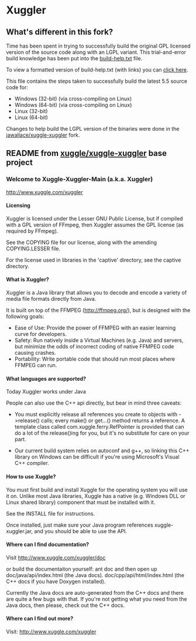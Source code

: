 # Xuggler

## What's different in this fork?

Time has been spent in trying to successfully build the original
GPL licensed version of the source code along with an LGPL
variant. This trial-and-error build knowledge has been put into
the [build-help.txt](https://github.com/e-d/xuggle-xuggler/blob/master/build-help.txt) file. 

To view a formatted version of build-help.txt (with links) you can [click here](https://docs.google.com/document/d/1mjlI2jAGKK3_W4KIBjpUfM3F_SJjUkZhQJuwtIBn_7I/pub).

This file contains the steps taken to successfully build the latest 5.5 source code for:
- Windows (32-bit) (via cross-compiling on Linux)
- Windows (64-bit) (via cross-compiling on Linux)
- Linux (32-bit)
- Linux (64-bit)

Changes to help build the LGPL version of the binaries were done
in the [jawallace/xuggle-xuggler](https://github.com/jawallace/xuggle-xuggler) fork.


## README from [xuggle/xuggle-xuggler](https://github.com/artclarke/xuggle-xuggler) base project

### Welcome to Xuggle-Xuggler-Main (a.k.a. Xuggler)

http://www.xuggle.com/xuggler

#### Licensing

Xuggler is licensed under the Lesser GNU Public License, but if
compiled with a GPL version of FFmpeg, then Xuggler assumes
the GPL license (as required by FFmpeg).

See the COPYING file for our license, along with the amending
COPYING.LESSER file.

For the license used in libraries in the 'captive' directory,
see the captive directory.

#### What is Xuggler?

Xuggler is a Java library that allows you to decode and
encode a variety of media file formats directly from Java.

It is built on top of the FFMPEG (http://ffmpeg.org/), but
is designed with the following goals:
- Ease of Use: Provide the power of FFMPEG with an easier learning curve for developers.
- Safety: Run natively inside a Virtual Machines (e.g. Java) and servers, but minimize the odds of incorrect coding of native FFMPEG code causing crashes.
- Portability: Write portable code that should run most places where FFMPEG can run.

#### What languages are supported?

Today Xuggler works under Java

People can also use the C++ api directly, but bear in mind three caveats:
- You must explicitly release all references you create to objects
  with ->release() calls; every make() or get...() method returns
  a reference.  A template class called com.xuggle.ferry.RefPointer
  is provided that can do a lot of the release()ing for you, but
  it's no substitute for care on your part.

- Our current build system relies on autoconf and g++, so
  linking this C++ library on Windows can be difficult if you're
  using Microsoft's Visual C++ compiler.

#### How to use Xuggle?

You must first build and install Xuggle for the operating
system you will use it on.  Unlike most Java libraries,
Xuggle has a native (e.g. Windows DLL or Linux shared library)
component that must be installed with it.

See the INSTALL file for instructions.

Once installed, just make sure your Java program references
xuggle-xuggler.jar, and you should be able to use the API.

#### Where can I find documentation?

Visit http://www.xuggle.com/xuggler/doc

or build the documentaiton yourself:
  ant doc
and then open up
  doc/java/api/index.html (the Java docs).
  doc/cpp/api/html/index.html (the C++ docs if you have Doxygen installed).

Currently the Java docs are auto-generated from the C++ docs and
there are quite a few bugs with that.  If you're not getting
what you need from the Java docs, then please, check out the C++ docs.

#### Where can I find out more?

Visit:
http://www.xuggle.com/xuggler

